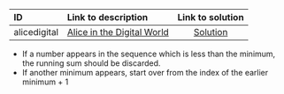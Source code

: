 | ID | Link to description | Link to solution |
|:---|:---|:---:|
| alicedigital | [Alice in the Digital World](https://open.kattis.com/problems/alicedigital) | [Solution](https://github.com/versenyi98/kattis-solutions/tree/main/solutions/Alice%20in%20the%20Digital%20World)|
- If a number appears in the sequence which is less than the minimum, the running sum should be discarded.
- If another minimum appears, start over from the index of the earlier minimum + 1